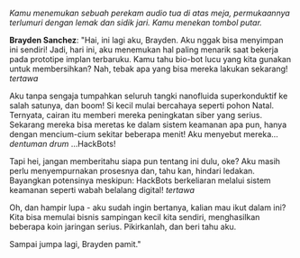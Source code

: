 _Kamu menemukan sebuah perekam audio tua di atas meja, permukaannya terlumuri dengan lemak dan sidik jari. Kamu menekan tombol putar._

**Brayden Sanchez**: "Hai, ini lagi aku, Brayden. Aku nggak bisa menyimpan ini sendiri! Jadi, hari ini, aku menemukan hal paling menarik saat bekerja pada prototipe implan terbaruku. Kamu tahu bio-bot lucu yang kita gunakan untuk membersihkan? Nah, tebak apa yang bisa mereka lakukan sekarang! _tertawa_

Aku tanpa sengaja tumpahkan seluruh tangki nanofluida superkonduktif ke salah satunya, dan boom! Si kecil mulai bercahaya seperti pohon Natal. Ternyata, cairan itu memberi mereka peningkatan siber yang serius. Sekarang mereka bisa meretas ke dalam sistem keamanan apa pun, hanya dengan mencium-cium sekitar beberapa menit! Aku menyebut mereka... _dentuman drum_ ...HackBots!

Tapi hei, jangan memberitahu siapa pun tentang ini dulu, oke? Aku masih perlu menyempurnakan prosesnya dan, tahu kan, hindari ledakan. Bayangkan potensinya meskipun: HackBots berkeliaran melalui sistem keamanan seperti wabah belalang digital! _tertawa_

Oh, dan hampir lupa - aku sudah ingin bertanya, kalian mau ikut dalam ini? Kita bisa memulai bisnis sampingan kecil kita sendiri, menghasilkan beberapa koin jaringan serius. Pikirkanlah, dan beri tahu aku.

Sampai jumpa lagi, Brayden pamit."
